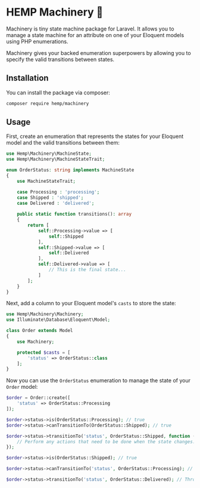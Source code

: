 # HEMP Machinery 📠

Machinery is tiny state machine package for Laravel. It allows you 
to manage a state machine for an attribute on one of your Eloquent 
models using PHP enumerations. 

Machinery gives your backed enumeration superpowers by allowing you 
to specify the valid transitions between states.

## Installation

You can install the package via composer:

```bash
composer require hemp/machinery
```

## Usage

First, create an enumeration that represents the states for your Eloquent model and the valid transitions between them:

```php
use Hemp\Machinery\MachineState;
use Hemp\Machinery\MachineStateTrait;

enum OrderStatus: string implements MachineState
{
    use MachineStateTrait;

    case Processing : 'processing';
    case Shipped : 'shipped';
    case Delivered : 'delivered';
    
    public static function transitions(): array
    {
        return [
            self::Processing->value => [
                self::Shipped
            ],
            self::Shipped->value => [
                self::Delivered
            ],
            self::Delivered->value => [
                // This is the final state...
            ]
        ];
    }
}
```

Next, add a column to your Eloquent model's `casts` to store the state:

```php
use Hemp\Machinery\Machinery;
use Illuminate\Database\Eloquent\Model;

class Order extends Model
{
    use Machinery;

    protected $casts = [
        'status' => OrderStatus::class
    ];
}
```

Now you can use the `OrderStatus` enumeration to manage the state of your `Order` model:

```php
$order = Order::create([
    'status' => OrderStatus::Processing
]);

$order->status->is(OrderStatus::Processing); // true
$order->status->canTransitionTo(OrderStatus::Shipped); // true

$order->status->transitionTo('status', OrderStatus::Shipped, function () {
    // Perform any actions that need to be done when the state changes...
});

$order->status->is(OrderStatus::Shipped); // true

$order->status->canTransitionTo('status', OrderStatus::Processing); // false

$order->status->transitionTo('status', OrderStatus::Delivered); // Throws an exception...
```
